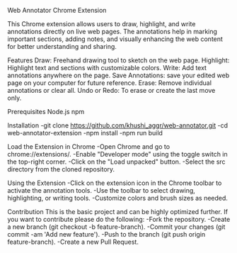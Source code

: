 Web Annotator Chrome Extension

This Chrome extension allows users to draw, highlight, and write annotations directly on live web pages. The annotations help in marking important sections, adding notes, and visually enhancing the web content for better understanding and sharing.

Features
Draw: Freehand drawing tool to sketch on the web page.
Highlight: Highlight text and sections with customizable colors.
Write: Add text annotations anywhere on the page.
Save Annotations: save your edited web page on your computer for future reference.
Erase: Remove individual annotations or clear all.
Undo or Redo: To erase or create the last move only.

Prerequisites
Node.js
npm

Installation
-git clone https://github.com/khushi_aggr/web-annotator.git
-cd web-annotator-extension
-npm install
-npm run build

Load the Extension in Chrome
-Open Chrome and go to chrome://extensions/.
-Enable "Developer mode" using the toggle switch in the top-right corner.
-Click on the "Load unpacked" button.
-Select the src directory from the cloned repository.

Using the Extension
-Click on the extension icon in the Chrome toolbar to activate the annotation tools.
-Use the toolbar to select drawing, highlighting, or writing tools.
-Customize colors and brush sizes as needed.

Contribution
This is the basic project and can be highly optimized further. If you want to contribute please do the following:
-Fork the repository.
-Create a new branch (git checkout -b feature-branch).
-Commit your changes (git commit -am 'Add new feature').
-Push to the branch (git push origin feature-branch).
-Create a new Pull Request.
